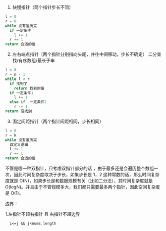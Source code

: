 1. 快慢指针（两个指针步长不同）

```Python
l = 0
r = 0
while 没有遍历完
  if 一定条件
    l += 1
  r += 1
return 合适的值
```

2. 左右端点指针（两个指针分别指向头尾，并往中间移动，步长不确定）
   二分查找/有序数组/最长子串

```Python
l = 0
r = n - 1
while l < r
  if 找到了
    return 找到的值
  if 一定条件1
    l += 1
  else if  一定条件2
    r -= 1
return 没找到
```

3. 固定间距指针（两个指针间距相同，步长相同）

```Python
l = 0
r = k
while 没有遍历完
  自定义逻辑
  l += 1
  r += 1
return 合适的值
```

不管是哪一种双指针，只考虑双指针部分的话 ，由于最多还是会遍历整个数组一次，因此时间复杂度取决于步长，如果步长是 1，2 这种常数的话，那么时间复杂度就是 O(N)，如果步长是和数据规模有关（比如二分法），其时间复杂度就是 O(logN)。并且由于不管规模多大，我们都只需要最多两个指针，因此空间复杂度是 O(1)。

边界：

1.左指针不超右指针 且 右指针不超边界

```JS
  i<=j && j<nums.length
```
